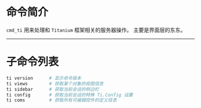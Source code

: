 # 命令简介 

`cmd_ti` 用来处理和 `Titanium` 框架相关的服务器操作。 主要是界面层的东东。

-------------------------------------------------------------
# 子命令列表
 
```bash
ti version      # 显示命令版本
ti views        # 获取某个对象的视图信息
ti sidebar      # 获取当前会话的侧边栏
ti config       # 获取当前会话的特殊 Ti.Config 设置      
ti coms         # 获取所有可编辑控件的定义信息      
```
